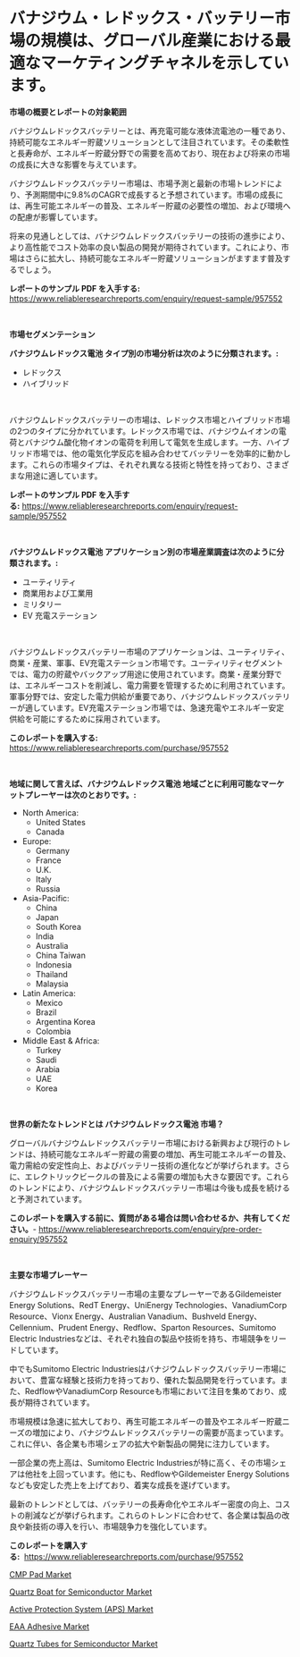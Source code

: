 <p><h1>バナジウム・レドックス・バッテリー市場の規模は、グローバル産業における最適なマーケティングチャネルを示しています。</h1></p><p><strong>市場の概要とレポートの対象範囲</strong></p>
<p><p>バナジウムレドックスバッテリーとは、再充電可能な液体流電池の一種であり、持続可能なエネルギー貯蔵ソリューションとして注目されています。その柔軟性と長寿命が、エネルギー貯蔵分野での需要を高めており、現在および将来の市場の成長に大きな影響を与えています。</p><p>バナジウムレドックスバッテリー市場は、市場予測と最新の市場トレンドにより、予測期間中に9.8%のCAGRで成長すると予想されています。市場の成長には、再生可能エネルギーの普及、エネルギー貯蔵の必要性の増加、および環境への配慮が影響しています。</p><p>将来の見通しとしては、バナジウムレドックスバッテリーの技術の進歩により、より高性能でコスト効率の良い製品の開発が期待されています。これにより、市場はさらに拡大し、持続可能なエネルギー貯蔵ソリューションがますます普及するでしょう。</p></p>
<p><strong>レポートのサンプル PDF を入手する:</strong> <a href="https://www.reliableresearchreports.com/enquiry/request-sample/957552">https://www.reliableresearchreports.com/enquiry/request-sample/957552</a></p>
<p>&nbsp;</p>
<p><strong>市場セグメンテーション</strong></p>
<p><strong>バナジウムレドックス電池 タイプ別の市場分析は次のように分類されます。:</strong></p>
<p><ul><li>レドックス</li><li>ハイブリッド</li></ul></p>
<p>&nbsp;</p>
<p><p>バナジウムレドックスバッテリーの市場は、レドックス市場とハイブリッド市場の2つのタイプに分かれています。レドックス市場では、バナジウムイオンの電荷とバナジウム酸化物イオンの電荷を利用して電気を生成します。一方、ハイブリッド市場では、他の電気化学反応を組み合わせてバッテリーを効率的に動かします。これらの市場タイプは、それぞれ異なる技術と特性を持っており、さまざまな用途に適しています。</p></p>
<p><strong>レポートのサンプル PDF を入手する:</strong>&nbsp;<a href="https://www.reliableresearchreports.com/enquiry/request-sample/957552">https://www.reliableresearchreports.com/enquiry/request-sample/957552</a></p>
<p>&nbsp;</p>
<p><strong> バナジウムレドックス電池 アプリケーション別の市場産業調査は次のように分類されます。:</strong></p>
<p><ul><li>ユーティリティ</li><li>商業用および工業用</li><li>ミリタリー</li><li>EV 充電ステーション</li></ul></p>
<p>&nbsp;</p>
<p><p>バナジウムレドックスバッテリー市場のアプリケーションは、ユーティリティ、商業・産業、軍事、EV充電ステーション市場です。ユーティリティセグメントでは、電力の貯蔵やバックアップ用途に使用されています。商業・産業分野では、エネルギーコストを削減し、電力需要を管理するために利用されています。軍事分野では、安定した電力供給が重要であり、バナジウムレドックスバッテリーが適しています。EV充電ステーション市場では、急速充電やエネルギー安定供給を可能にするために採用されています。</p></p>
<p><strong>このレポートを購入する:</strong>&nbsp; <a href="https://www.reliableresearchreports.com/purchase/957552">https://www.reliableresearchreports.com/purchase/957552</a></p>
<p>&nbsp;</p>
<p><strong>地域に関して言えば、バナジウムレドックス電池 地域ごとに利用可能なマーケットプレーヤーは次のとおりです。:</strong></p>
<p><ul>
    <li>
        North America:
        <ul>
            <li>United States</li>
            <li>Canada</li>
        </ul>
    </li>
    <li>
        Europe:
        <ul>
            <li>Germany</li>
            <li>France</li>
            <li>U.K.</li>
            <li>Italy</li>
            <li>Russia</li>
        </ul>
    </li>
    <li>
        Asia-Pacific:
        <ul>
            <li>China</li>
            <li>Japan</li>
            <li>South Korea</li>
            <li>India</li>
            <li>Australia</li>
            <li>China Taiwan</li>
            <li>Indonesia</li>
            <li>Thailand</li>
            <li>Malaysia</li>
        </ul>
    </li>
    <li>
        Latin America:
        <ul>
            <li>Mexico</li>
            <li>Brazil</li>
            <li>Argentina Korea</li>
            <li>Colombia</li>
        </ul>
    </li>
    <li>
        Middle East & Africa:
        <ul>
            <li>Turkey</li>
            <li>Saudi</li>
            <li>Arabia</li>
            <li>UAE</li>
            <li>Korea</li>
        </ul>
    </li>
    </ul></p>
<p>&nbsp;</p>
<p><strong>世界の新たなトレンドとは バナジウムレドックス電池 市場？</strong></p>
<p><p>グローバルバナジウムレドックスバッテリー市場における新興および現行のトレンドは、持続可能なエネルギー貯蔵の需要の増加、再生可能エネルギーの普及、電力需給の安定性向上、およびバッテリー技術の進化などが挙げられます。さらに、エレクトリックビークルの普及による需要の増加も大きな要因です。これらのトレンドにより、バナジウムレドックスバッテリー市場は今後も成長を続けると予測されています。</p></p>
<p><strong>このレポートを購入する前に、質問がある場合は問い合わせるか、共有してください。</strong>- <a href="https://www.reliableresearchreports.com/enquiry/pre-order-enquiry/957552">https://www.reliableresearchreports.com/enquiry/pre-order-enquiry/957552</a></p>
<p>&nbsp;</p>
<p><strong>主要な市場プレーヤー</strong></p>
<p><p>バナジウムレドックスバッテリー市場の主要なプレーヤーであるGildemeister Energy Solutions、RedT Energy、UniEnergy Technologies、VanadiumCorp Resource、Vionx Energy、Australian Vanadium、Bushveld Energy、Cellennium、Prudent Energy、Redflow、Sparton Resources、Sumitomo Electric Industriesなどは、それぞれ独自の製品や技術を持ち、市場競争をリードしています。</p><p>中でもSumitomo Electric Industriesはバナジウムレドックスバッテリー市場において、豊富な経験と技術力を持っており、優れた製品開発を行っています。また、RedflowやVanadiumCorp Resourceも市場において注目を集めており、成長が期待されています。</p><p>市場規模は急速に拡大しており、再生可能エネルギーの普及やエネルギー貯蔵ニーズの増加により、バナジウムレドックスバッテリーの需要が高まっています。これに伴い、各企業も市場シェアの拡大や新製品の開発に注力しています。</p><p>一部企業の売上高は、Sumitomo Electric Industriesが特に高く、その市場シェアは他社を上回っています。他にも、RedflowやGildemeister Energy Solutionsなども安定した売上を上げており、着実な成長を遂げています。</p><p>最新のトレンドとしては、バッテリーの長寿命化やエネルギー密度の向上、コストの削減などが挙げられます。これらのトレンドに合わせて、各企業は製品の改良や新技術の導入を行い、市場競争力を強化しています。</p></p>
<p><strong>このレポートを購入する:</strong>&nbsp;&nbsp;<a href="https://www.reliableresearchreports.com/purchase/957552">https://www.reliableresearchreports.com/purchase/957552</a></p>
<p><p><a href="https://cute-banjo-8ca.notion.site/CMP-Pad-Market-Share-Market-New-Trends-Analysis-Report-By-Type-By-Application-By-End-use-By-Reg-1ab0b36afe974ba4806552f6822756d7">CMP Pad Market</a></p><p><a href="https://view.publitas.com/reportprime-1/quartz-boat-for-semiconductor-market-growth-market-trends-covid-19-impact-and-forecasts-for-period-from-2024-2031/">Quartz Boat for Semiconductor Market</a></p><p><a href="https://github.com/Sherrillcrooksxa8i18ucf2m/Market-Research-Report-List-1/blob/main/active-protection-system-aps-market.md">Active Protection System (APS) Market</a></p><p><a href="https://meowing-lemming-dd3.notion.site/EAA-Adhesive-Market-Challenges-Opportunities-and-Growth-Drivers-and-Major-Market-Players-forecast-d1a3c9190a1c418dbef16dbd222c291d">EAA Adhesive Market</a></p><p><a href="https://view.publitas.com/reportprime-1/global-quartz-tubes-for-semiconductor-market-by-types-applications-and-major-players-with-regional-growth-rate-analysis-and-development-situation-from-2024-to-2031/">Quartz Tubes for Semiconductor Market</a></p></p>